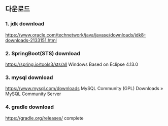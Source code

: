 ## 다운로드

### 1. jdk download
https://www.oracle.com/technetwork/java/javase/downloads/jdk8-downloads-2133151.html
### 2. SpringBoot(STS) download
https://spring.io/tools3/sts/all
Windows Based on Eclipse 4.13.0
### 3. mysql download
https://www.mysql.com/downloads
MySQL Community (GPL) Downloads » MySQL Community Server
### 4. gradle download
https://gradle.org/releases/
complete
